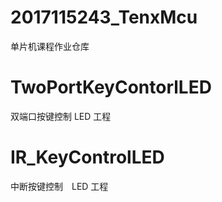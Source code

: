 # 2017115243_TenxMcu
单片机课程作业仓库

# TwoPortKeyContorlLED
双端口按键控制 LED 工程

# IR_KeyControlLED
中断按键控制　LED 工程



